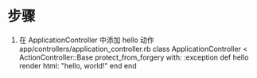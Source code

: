 # 步骤
1. 在 ApplicationController 中添加 hello 动作app/controllers/application_controller.rb
  class ApplicationController < ActionController::Base
    protect_from_forgery with: :exception
    def hello
      render html: "hello, world!"
    end
  end
    
